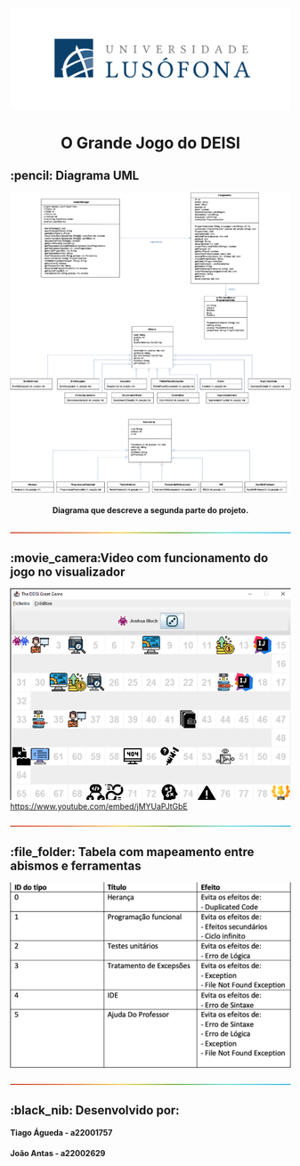 ![](lusofona-logo.png?raw=true "Logotipo Lusófona")
<h1 align="center"> O Grande Jogo do DEISI </h1>

<h2> :pencil: Diagrama UML</h2>

![](diagrama.png?raw=true "Diagrama")
<h4 align="center">Diagrama que descreve a segunda parte do projeto.</h4>

![---------------------------](separador.png?raw=true "Separador")
<h2> :movie_camera:Video com funcionamento do jogo no visualizador</h2>

[![](ecra.png)](https://www.youtube.com/embed/jMYUaPJtGbE)
https://www.youtube.com/embed/jMYUaPJtGbE

![---------------------------](separador.png?raw=true "Separador")

<h2> :file_folder: Tabela com mapeamento entre abismos e ferramentas</h2>

![](tabelaMapeamento.png?raw=true "Tabela Mapeamento")


![---------------------------](separador.png?raw=true "Separador")

<h2 id="about-the-project"> :black_nib: Desenvolvido por:</h2>

<h4>Tiago Águeda - a22001757</h4>
<h4>João Antas - a22002629</h4>
